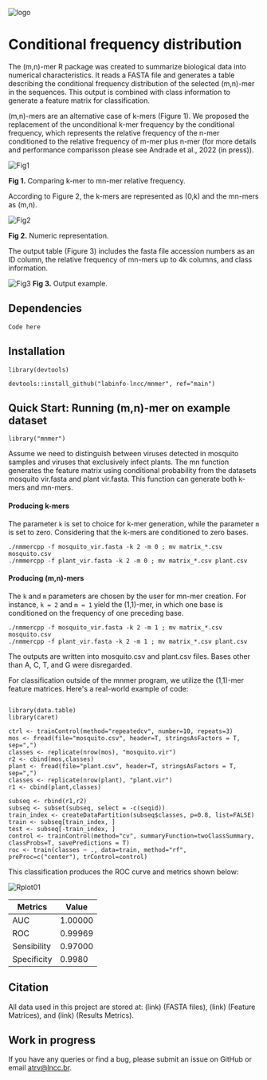 ![logo](https://user-images.githubusercontent.com/57667417/191082345-57fed066-37e9-4a8a-a65a-c9562d0625a4.png)

# Conditional frequency distribution

The (m,n)-mer R package was created to summarize biological data into numerical characteristics. It reads a FASTA file and generates a table describing the conditional frequency distribution of the selected (m,n)-mer in the sequences. This output is combined with class information to generate a feature matrix for classification. 

(m,n)-mers are an alternative case of k-mers (Figure 1). We proposed the replacement of the unconditional k-mer frequency 
by the conditional frequency, which represents the relative frequency of the n-mer conditioned to the relative frequency of m-mer plus n-mer (for more details and performance comparisson please see Andrade et al., 2022 (in press)). 

![Fig1](https://user-images.githubusercontent.com/57667417/191081859-0b0ae464-f257-4c82-9dea-8d4629605357.png)

**Fig 1.** Comparing k-mer to mn-mer relative frequency.

According to Figure 2, the k-mers are represented as (0,k) and the mn-mers as (m,n).

![Fig2](https://user-images.githubusercontent.com/57667417/191081936-1aed5ca6-9c88-4d4d-a46b-e1ccae0bcafe.png)

**Fig 2.** Numeric representation.

The output table (Figure 3) includes the fasta file accession numbers as an ID column, the relative frequency of mn-mers up to 4k columns, and class information. 

![Fig3](https://user-images.githubusercontent.com/57667417/191082016-b6835c4c-c115-498d-a2d1-c7d93ec20fe5.png)
**Fig 3.** Output example.


## Dependencies

```
Code here
```

## Installation

```
library(devtools)

devtools::install_github("labinfo-lncc/mnmer", ref="main")
```


## Quick Start: Running (m,n)-mer on example dataset

```
library("mnmer")
```

Assume we need to distinguish between viruses detected in mosquito samples and viruses that exclusively infect plants. The mn function generates the feature matrix using conditional probability from the datasets mosquito vir.fasta and plant vir.fasta. This function can generate both k-mers and mn-mers.

#### Producing k-mers

The parameter ```k``` is set to choice for k-mer generation, while the parameter ```m``` is set to zero. Considering that the k-mers are conditioned to zero bases.

```
./nmmercpp -f mosquito_vir.fasta -k 2 -m 0 ; mv matrix_*.csv mosquito.csv
./nmmercpp -f plant_vir.fasta -k 2 -m 0 ; mv matrix_*.csv plant.csv
```

#### Producing (m,n)-mers 

The ```k``` and ```m``` parameters are chosen by the user for mn-mer creation. For instance, ```k = 2``` and ```m = 1``` yield the (1,1)-mer, in which one base is conditioned on the frequency of one preceding base.

```
./nmmercpp -f mosquito_vir.fasta -k 2 -m 1 ; mv matrix_*.csv mosquito.csv
./nmmercpp -f plant_vir.fasta -k 2 -m 1 ; mv matrix_*.csv plant.csv
```

The outputs are written into mosquito.csv and plant.csv files. Bases other than A, C, T, and G were disregarded.

For classification outside of the mnmer program, we utilize the (1,1)-mer feature matrices. Here's a real-world example of code:

```

library(data.table)
library(caret)

ctrl <- trainControl(method="repeatedcv", number=10, repeats=3)
mos <- fread(file="mosquito.csv", header=T, stringsAsFactors = T, sep=",")
classes <- replicate(nrow(mos), "mosquito.vir")
r2 <- cbind(mos,classes)
plant <- fread(file="plant.csv", header=T, stringsAsFactors = T, sep=",")
classes <- replicate(nrow(plant), "plant.vir")
r1 <- cbind(plant,classes)

subseq <- rbind(r1,r2)
subseq <- subset(subseq, select = -c(seqid))
train_index <- createDataPartition(subseq$classes, p=0.8, list=FALSE)
train <- subseq[train_index, ]
test <- subseq[-train_index, ]
control <- trainControl(method="cv", summaryFunction=twoClassSummary, classProbs=T, savePredictions = T)
roc <- train(classes ~ ., data=train, method="rf", preProc=c("center"), trControl=control)

```

This classification produces the ROC curve and metrics shown below:


![Rplot01](https://user-images.githubusercontent.com/57667417/191288837-2f13cee0-96f8-48fb-a4e0-e7e28d832efe.png)


Metrics | Value
--- | ---
AUC | 1.00000
ROC | 0.99969
Sensibility | 0.97000
Specificity | 0.9980

## Citation

All data used in this project are stored at: (link) (FASTA files), (link) (Feature Matrices), and (link) (Results Metrics). 



## Work in progress

If you have any queries or find a bug, please submit an issue on GitHub or email atrv@lncc.br.
